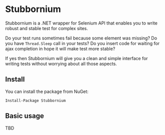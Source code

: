 # Stubbornium

Stubbornium is a .NET wrapper for Selenium API that enables you to write robust and stable test for complex sites.

Do your test runs sometimes fail because some element was missing? Do you have `Thread.Sleep` call in your tests? Do you insert code for waiting for ajax completion in hope it will make test more stable?

If yes then Stubbornium will give you a clean and simple interface for writing tests without worrying about all those aspects. 

## Install

You can install the package from NuGet:

    Install-Package Stubbornium
  
## Basic usage

TBD
